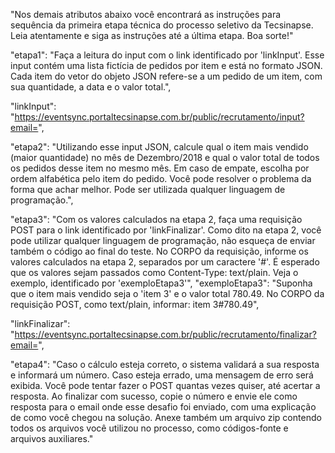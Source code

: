 
"Nos demais atributos abaixo você encontrará as instruções para sequência da primeira etapa técnica do processo seletivo da Tecsinapse. Leia atentamente e siga as instruções até a última etapa. Boa sorte!"

"etapa1": "Faça a leitura do input com o link identificado por 'linkInput'. Esse input contém uma lista fictícia de pedidos por item e está no formato JSON. Cada item do vetor do objeto JSON refere-se a um pedido de um item, com sua quantidade, a data e o valor total.",

"linkInput": "https://eventsync.portaltecsinapse.com.br/public/recrutamento/input?email=",

"etapa2": "Utilizando esse input JSON, calcule qual o item mais vendido (maior quantidade) no mês de Dezembro/2018 e qual o valor total de todos os pedidos desse item no mesmo mês. Em caso de empate, escolha por ordem alfabética pelo item do pedido. Você pode resolver o problema da forma que achar melhor. Pode ser utilizada qualquer linguagem de programação.",

"etapa3": "Com os valores calculados na etapa 2, faça uma requisição POST para o link identificado por 'linkFinalizar'. Como dito na etapa 2, você pode utilizar qualquer linguagem de programação, não esqueça de enviar também o código ao final do teste. No CORPO da requisição, informe os valores calculados na etapa 2, separados por um caractere '#'. É esperado que os valores sejam passados como Content-Type: text/plain. Veja o exemplo, identificado por 'exemploEtapa3'",
"exemploEtapa3": "Suponha que o item mais vendido seja o 'item 3' e o valor total 780.49. No CORPO da requisição POST, como text/plain, informar: item 3#780.49",

"linkFinalizar": "https://eventsync.portaltecsinapse.com.br/public/recrutamento/finalizar?email=",

"etapa4": "Caso o cálculo esteja correto, o sistema validará a sua resposta e informará um número. Caso esteja errado, uma mensagem de erro será exibida. Você pode tentar fazer o POST quantas vezes quiser, até acertar a resposta. Ao finalizar com sucesso, copie o número e envie ele como resposta para o email onde esse desafio foi enviado, com uma explicação de como você chegou na solução. Anexe também um arquivo zip contendo todos os arquivos você utilizou no processo, como códigos-fonte e arquivos auxiliares."
